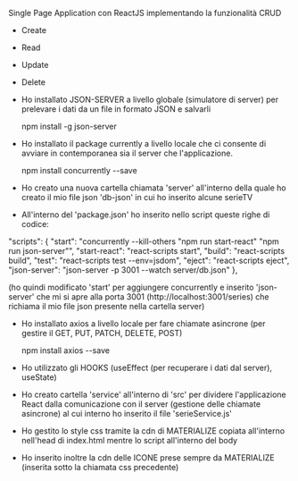 Single Page Application con ReactJS implementando la funzionalità CRUD

- Create 
- Read
- Update
- Delete

- Ho installato JSON-SERVER a livello globale (simulatore di server) per prelevare i dati da un file in formato JSON e salvarli

    npm install -g json-server

- Ho installato il package currently a livello locale che ci consente di avviare in contemporanea sia il server che l'applicazione.

    npm install concurrently --save

- Ho creato una nuova cartella chiamata 'server' all'interno della quale ho creato il mio file json 'db-json' in cui ho inserito alcune serieTV

- All'interno del 'package.json' ho inserito nello script queste righe di codice: 

 "scripts": {
    "start": "concurrently --kill-others \"npm run start-react\" \"npm run json-server\"",
    "start-react": "react-scripts start",
    "build": "react-scripts build",
    "test": "react-scripts test --env=jsdom",
    "eject": "react-scripts eject",
    "json-server": "json-server -p 3001 --watch server/db.json"
  },
  
  (ho quindi modificato 'start' per aggiungere concurrently e inserito 'json-server' che mi si apre alla porta 3001 (http://localhost:3001/series) che richiama il mio file json presente nella cartella server)

- Ho installato axios a livello locale per fare chiamate asincrone (per gestire il GET, PUT, PATCH, DELETE, POST)

    npm install axios --save

- Ho utilizzato gli HOOKS (useEffect (per recuperare i dati dal server), useState)

- Ho creato cartella 'service' all'interno di 'src' per dividere l'applicazione React dalla comunicazione con il server (gestione delle chiamate asincrone) al cui interno ho inserito il file 'serieService.js'

- Ho gestito lo style css tramite la cdn di MATERIALIZE copiata all'interno nell'head di index.html mentre lo script all'interno del body
- Ho inserito inoltre la cdn delle ICONE prese sempre da MATERIALIZE (inserita sotto la chiamata css precedente)